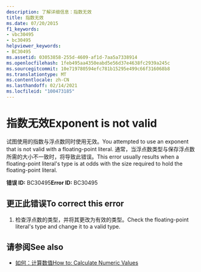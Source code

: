 ```yaml
---
description: 了解详细信息：指数无效
title: 指数无效
ms.date: 07/20/2015
f1_keywords:
- vbc30495
- bc30495
helpviewer_keywords:
- BC30495
ms.assetid: 03053858-255d-4609-af1d-7aa5a7338914
ms.openlocfilehash: 1feb495aa4350eabd5e56d37e4638fc2939a245c
ms.sourcegitcommit: 10e719780594efc781b15295e499c66f316068b8
ms.translationtype: MT
ms.contentlocale: zh-CN
ms.lasthandoff: 02/14/2021
ms.locfileid: "100473185"
---
```

# <a name="exponent-is-not-valid"></a><span data-ttu-id="1d455-103">指数无效</span><span class="sxs-lookup"><span data-stu-id="1d455-103">Exponent is not valid</span></span>

<span data-ttu-id="1d455-104">试图使用的指数与浮点数同时使用无效。</span><span class="sxs-lookup"><span data-stu-id="1d455-104">You attempted to use an exponent that is not valid with a floating-point literal.</span></span> <span data-ttu-id="1d455-105">通常，当浮点数类型与保存浮点数所需的大小不一致时，将导致此错误。</span><span class="sxs-lookup"><span data-stu-id="1d455-105">This error usually results when a floating-point literal's type is at odds with the size required to hold the floating-point literal.</span></span>  
  
 <span data-ttu-id="1d455-106">**错误 ID:** BC30495</span><span class="sxs-lookup"><span data-stu-id="1d455-106">**Error ID:** BC30495</span></span>  
  
## <a name="to-correct-this-error"></a><span data-ttu-id="1d455-107">更正此错误</span><span class="sxs-lookup"><span data-stu-id="1d455-107">To correct this error</span></span>  
  
1. <span data-ttu-id="1d455-108">检查浮点数的类型，并将其更改为有效的类型。</span><span class="sxs-lookup"><span data-stu-id="1d455-108">Check the floating-point literal's type and change it to a valid type.</span></span>  
  
## <a name="see-also"></a><span data-ttu-id="1d455-109">请参阅</span><span class="sxs-lookup"><span data-stu-id="1d455-109">See also</span></span>

- [<span data-ttu-id="1d455-110">如何：计算数值</span><span class="sxs-lookup"><span data-stu-id="1d455-110">How to: Calculate Numeric Values</span></span>](../programming-guide/language-features/operators-and-expressions/how-to-calculate-numeric-values.md)
